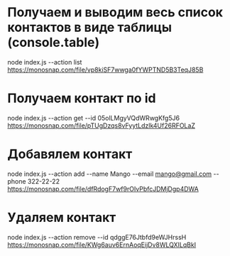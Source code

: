 # Получаем и выводим весь список контактов в виде таблицы (console.table)
node index.js --action list
https://monosnap.com/file/vp8kiSF7wwga0fYWPTND5B3TeqJ85B

# Получаем контакт по id
node index.js --action get --id 05olLMgyVQdWRwgKfg5J6
https://monosnap.com/file/pTUgDzqs8vFyytLdzlk4Uf26RFOLaZ

# Добавялем контакт
node index.js --action add --name Mango --email mango@gmail.com --phone 322-22-22
https://monosnap.com/file/dfRdogF7wf9rOIvPbfcJDMjDgp4DWA

# Удаляем контакт
node index.js --action remove --id qdggE76Jtbfd9eWJHrssH
https://monosnap.com/file/KWg6auv6ErnAoqEijDv8WLQXILqBkI